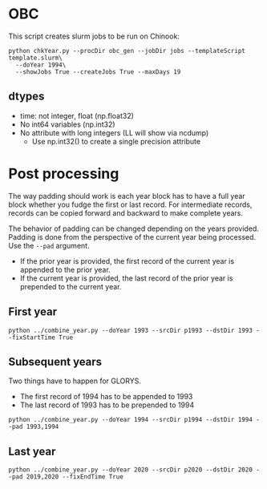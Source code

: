 # OBC

This script creates slurm jobs to be run on Chinook:

```
python chkYear.py --procDir obc_gen --jobDir jobs --templateScript template.slurm\
  --doYear 1994\
  --showJobs True --createJobs True --maxDays 19
```

## dtypes

 * time: not integer, float (np.float32)
 * No int64 variables (np.int32)
 * No attribute with long integers (LL will show via ncdump)
   * Use np.int32() to create a single precision attribute

# Post processing

The way padding should work is each year block has to have a full year block
whether you fudge the first or last record.  For intermediate records, records
can be copied forward and backward to make complete years.

The behavior of padding can be changed depending on the years provided.  Padding
is done from the perspective of the current year being processed.  Use the `--pad`
argument.

 * If the prior year is provided, the first record of the current year is appended
   to the prior year.
 * If the current year is provided, the last record of the prior year is prepended to
   the current year.

## First year

```
python ../combine_year.py --doYear 1993 --srcDir p1993 --dstDir 1993 --fixStartTime True
```

## Subsequent years

Two things have to happen for GLORYS.
 * The first record of 1994 has to be appended to 1993
 * The last record of 1993 has to be prepended to 1994

```
python ../combine_year.py --doYear 1994 --srcDir p1994 --dstDir 1994 --pad 1993,1994
```

## Last year

```
python ../combine_year.py --doYear 2020 --srcDir p2020 --dstDir 2020 --pad 2019,2020 --fixEndTime True
```
